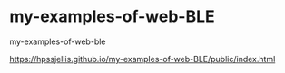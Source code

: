 # my-examples-of-web-BLE
my-examples-of-web-ble


https://hpssjellis.github.io/my-examples-of-web-BLE/public/index.html

